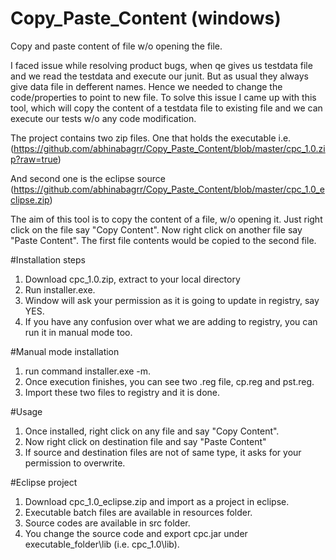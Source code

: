# Copy_Paste_Content (windows)
Copy and paste content of file w/o opening the file. 

I faced issue while resolving product bugs, when qe gives us testdata file and we read the testdata and execute our junit. But as usual they always give data file in defferent names. Hence we needed to change the code/properties to point to new file. To solve this issue I came up with this tool, which will copy the content of a testdata file to existing file and we can execute our tests w/o any code modification.

The project contains two zip files. One that holds the executable i.e. (https://github.com/abhinabagrr/Copy_Paste_Content/blob/master/cpc_1.0.zip?raw=true)

And second one is the eclipse source (https://github.com/abhinabagrr/Copy_Paste_Content/blob/master/cpc_1.0_eclipse.zip)

The aim of this tool is to copy the content of a file, w/o opening it. Just right click on the file say "Copy Content".
Now right click on another file say "Paste Content". The first file contents would be copied to the second file.

#Installation steps
  1. Download cpc_1.0.zip, extract to your local directory
  2. Run installer.exe.
  3. Window will ask your permission as it is going to update in registry, say YES.
  4. If you have any confusion over what we are adding to registry, you can run it in manual mode too.

#Manual mode installation
  1. run command installer.exe -m.
  2. Once execution finishes, you can see two .reg file, cp.reg and pst.reg.
  3. Import these two files to registry and it is done.

#Usage
  1. Once installed, right click on any file and say "Copy Content".
  2. Now right click on destination file and say "Paste Content"
  3. If source and destination files are not of same type, it asks for your permission to overwrite.

#Eclipse project
  1. Download cpc_1.0_eclipse.zip and import as a project in eclipse.
  2. Executable batch files are available in resources folder.
  3. Source codes are available in src folder.
  4. You change the source code and export cpc.jar under executable_folder\lib (i.e. cpc_1.0\lib).
  
